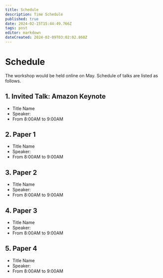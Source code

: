 ```yaml
---
title: Schedule
description: Time Schedule
published: true
date: 2024-02-15T15:44:49.766Z
tags: post
editor: markdown
dateCreated: 2024-02-09T03:02:02.860Z
---
```


# Schedule
 The workshop would be held online on May. Schedule of talks are listed as follows.
## 1. Invited Talk: Amazon Keynote
* Title Name
* Speaker:
* From 8:00AM to 9:00AM


## 2. Paper 1
* Title Name
* Speaker:
* From 8:00AM to 9:00AM


## 3. Paper 2
* Title Name
* Speaker:
* From 8:00AM to 9:00AM


## 4. Paper 3
* Title Name
* Speaker:
* From 8:00AM to 9:00AM


## 5. Paper 4
* Title Name
* Speaker:
* From 8:00AM to 9:00AM